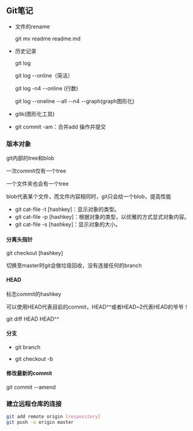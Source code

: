 ## Git笔记

- 文件的rename

  git mv readme readme.md 

- 历史记录

  git log

  git log --online（简洁）

  git log -n4 --online (行数)

  git log --oneline --all --n4 --graph(graph图形化)

  

- gitk(图形化工具)
- git commit -am：合并add 操作并提交

### 版本对象

git内部的tree和blob

一次commit仅有一个tree

一个文件夹也会有一个tree

blob代表某个文件，而文件内容相同时，git只会给一个blob，提高性能



- git cat-file -t [hashkey]：显示对象的类型。
- git cat-file -p [hashkey]：根据对象的类型，以优雅的方式显式对象内容。
- git cat-file -s [hashkey]：显示对象的大小。

#### 分离头指针

git checkout [hashkey]

切换至master时git会做垃圾回收，没有连接任何的branch

#### HEAD

标志commit的hashkey

可以使用HEAD代表目前的commit，HEAD^^或者HEAD~2代表HEAD的爷爷！

git diff HEAD HEAD^^

#### 分支

- git branch

- git checkout -b

#### 修改最新的commit

git commit --amend

### 建立远程仓库的连接
```bash
git add remote origin [respository]
git push -u origin master
```